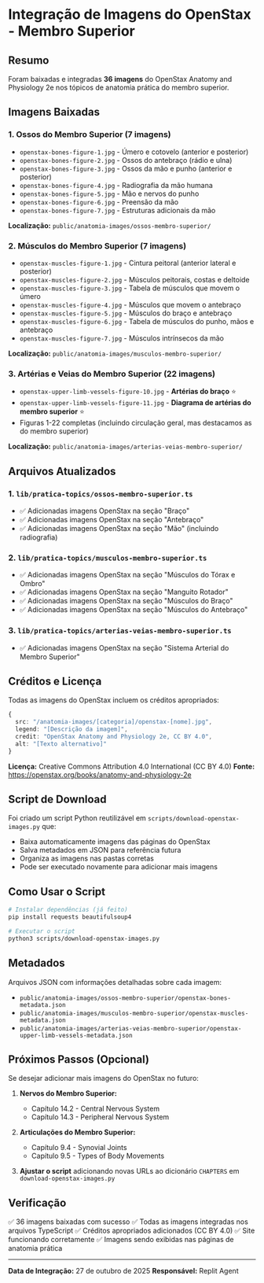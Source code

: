# Integração de Imagens do OpenStax - Membro Superior

## Resumo

Foram baixadas e integradas **36 imagens** do OpenStax Anatomy and Physiology 2e nos tópicos de anatomia prática do membro superior.

## Imagens Baixadas

### 1. Ossos do Membro Superior (7 imagens)
- `openstax-bones-figure-1.jpg` - Úmero e cotovelo (anterior e posterior)
- `openstax-bones-figure-2.jpg` - Ossos do antebraço (rádio e ulna)
- `openstax-bones-figure-3.jpg` - Ossos da mão e punho (anterior e posterior)
- `openstax-bones-figure-4.jpg` - Radiografia da mão humana
- `openstax-bones-figure-5.jpg` - Mão e nervos do punho
- `openstax-bones-figure-6.jpg` - Preensão da mão
- `openstax-bones-figure-7.jpg` - Estruturas adicionais da mão

**Localização:** `public/anatomia-images/ossos-membro-superior/`

### 2. Músculos do Membro Superior (7 imagens)
- `openstax-muscles-figure-1.jpg` - Cintura peitoral (anterior lateral e posterior)
- `openstax-muscles-figure-2.jpg` - Músculos peitorais, costas e deltoide
- `openstax-muscles-figure-3.jpg` - Tabela de músculos que movem o úmero
- `openstax-muscles-figure-4.jpg` - Músculos que movem o antebraço
- `openstax-muscles-figure-5.jpg` - Músculos do braço e antebraço
- `openstax-muscles-figure-6.jpg` - Tabela de músculos do punho, mãos e antebraço
- `openstax-muscles-figure-7.jpg` - Músculos intrínsecos da mão

**Localização:** `public/anatomia-images/musculos-membro-superior/`

### 3. Artérias e Veias do Membro Superior (22 imagens)
- `openstax-upper-limb-vessels-figure-10.jpg` - **Artérias do braço** ⭐
- `openstax-upper-limb-vessels-figure-11.jpg` - **Diagrama de artérias do membro superior** ⭐
- Figuras 1-22 completas (incluindo circulação geral, mas destacamos as do membro superior)

**Localização:** `public/anatomia-images/arterias-veias-membro-superior/`

## Arquivos Atualizados

### 1. `lib/pratica-topics/ossos-membro-superior.ts`
- ✅ Adicionadas imagens OpenStax na seção "Braço"
- ✅ Adicionadas imagens OpenStax na seção "Antebraço"
- ✅ Adicionadas imagens OpenStax na seção "Mão" (incluindo radiografia)

### 2. `lib/pratica-topics/musculos-membro-superior.ts`
- ✅ Adicionadas imagens OpenStax na seção "Músculos do Tórax e Ombro"
- ✅ Adicionadas imagens OpenStax na seção "Manguito Rotador"
- ✅ Adicionadas imagens OpenStax na seção "Músculos do Braço"
- ✅ Adicionadas imagens OpenStax na seção "Músculos do Antebraço"

### 3. `lib/pratica-topics/arterias-veias-membro-superior.ts`
- ✅ Adicionadas imagens OpenStax na seção "Sistema Arterial do Membro Superior"

## Créditos e Licença

Todas as imagens do OpenStax incluem os créditos apropriados:

```typescript
{
  src: "/anatomia-images/[categoria]/openstax-[nome].jpg",
  legend: "[Descrição da imagem]",
  credit: "OpenStax Anatomy and Physiology 2e, CC BY 4.0",
  alt: "[Texto alternativo]"
}
```

**Licença:** Creative Commons Attribution 4.0 International (CC BY 4.0)
**Fonte:** https://openstax.org/books/anatomy-and-physiology-2e

## Script de Download

Foi criado um script Python reutilizável em `scripts/download-openstax-images.py` que:
- Baixa automaticamente imagens das páginas do OpenStax
- Salva metadados em JSON para referência futura
- Organiza as imagens nas pastas corretas
- Pode ser executado novamente para adicionar mais imagens

## Como Usar o Script

```bash
# Instalar dependências (já feito)
pip install requests beautifulsoup4

# Executar o script
python3 scripts/download-openstax-images.py
```

## Metadados

Arquivos JSON com informações detalhadas sobre cada imagem:
- `public/anatomia-images/ossos-membro-superior/openstax-bones-metadata.json`
- `public/anatomia-images/musculos-membro-superior/openstax-muscles-metadata.json`
- `public/anatomia-images/arterias-veias-membro-superior/openstax-upper-limb-vessels-metadata.json`

## Próximos Passos (Opcional)

Se desejar adicionar mais imagens do OpenStax no futuro:

1. **Nervos do Membro Superior:**
   - Capítulo 14.2 - Central Nervous System
   - Capítulo 14.3 - Peripheral Nervous System

2. **Articulações do Membro Superior:**
   - Capítulo 9.4 - Synovial Joints
   - Capítulo 9.5 - Types of Body Movements

3. **Ajustar o script** adicionando novas URLs ao dicionário `CHAPTERS` em `download-openstax-images.py`

## Verificação

✅ 36 imagens baixadas com sucesso
✅ Todas as imagens integradas nos arquivos TypeScript
✅ Créditos apropriados adicionados (CC BY 4.0)
✅ Site funcionando corretamente
✅ Imagens sendo exibidas nas páginas de anatomia prática

---

**Data de Integração:** 27 de outubro de 2025
**Responsável:** Replit Agent
